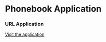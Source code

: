 # Phonebook Application

### URL Application

[Visit the application](https://intense-dawn-31104.herokuapp.com/)
